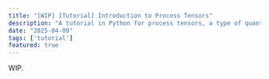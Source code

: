 ```yaml
---
title: "[WIP] [Tutorial] Introduction to Process Tensors"
description: "A tutorial in Python for process tensors, a type of quantum comb."
date: "2025-04-09"
tags: ['tutorial']
featured: true
---
```

WIP.

